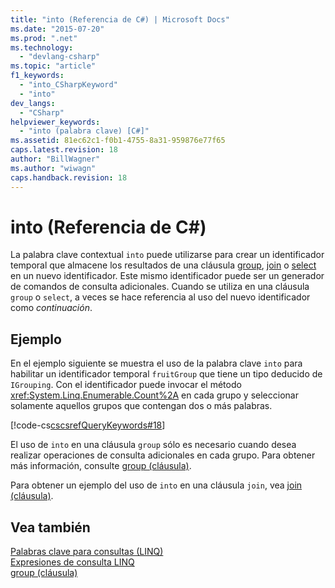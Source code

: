 ```yaml
---
title: "into (Referencia de C#) | Microsoft Docs"
ms.date: "2015-07-20"
ms.prod: ".net"
ms.technology: 
  - "devlang-csharp"
ms.topic: "article"
f1_keywords: 
  - "into_CSharpKeyword"
  - "into"
dev_langs: 
  - "CSharp"
helpviewer_keywords: 
  - "into (palabra clave) [C#]"
ms.assetid: 81ec62c1-f0b1-4755-8a31-959876e77f65
caps.latest.revision: 18
author: "BillWagner"
ms.author: "wiwagn"
caps.handback.revision: 18
---
```

# into (Referencia de C#)
La palabra clave contextual `into` puede utilizarse para crear un identificador temporal que almacene los resultados de una cláusula [group](../../../csharp/language-reference/keywords/group-clause.md), [join](../../../csharp/language-reference/keywords/join-clause.md) o [select](../../../csharp/language-reference/keywords/select-clause.md) en un nuevo identificador.  Este mismo identificador puede ser un generador de comandos de consulta adicionales.  Cuando se utiliza en una cláusula `group` o `select`, a veces se hace referencia al uso del nuevo identificador como *continuación*.  
  
## Ejemplo  
 En el ejemplo siguiente se muestra el uso de la palabra clave `into` para habilitar un identificador temporal `fruitGroup` que tiene un tipo deducido de `IGrouping`.  Con el identificador puede invocar el método <xref:System.Linq.Enumerable.Count%2A> en cada grupo y seleccionar solamente aquellos grupos que contengan dos o más palabras.  
  
 [!code-cs[cscsrefQueryKeywords#18](../../../csharp/language-reference/keywords/codesnippet/csharp/csquerykeywords/Into.cs#18)]  
  
 El uso de `into` en una cláusula `group` sólo es necesario cuando desea realizar operaciones de consulta adicionales en cada grupo.  Para obtener más información, consulte [group \(cláusula\)](../../../csharp/language-reference/keywords/group-clause.md).  
  
 Para obtener un ejemplo del uso de `into` en una cláusula `join`, vea [join \(cláusula\)](../../../csharp/language-reference/keywords/join-clause.md).  
  
## Vea también  
 [Palabras clave para consultas \(LINQ\)](../../../csharp/language-reference/keywords/query-keywords.md)   
 [Expresiones de consulta LINQ](../../../csharp/programming-guide/linq-query-expressions/index.md)   
 [group \(cláusula\)](../../../csharp/language-reference/keywords/group-clause.md)